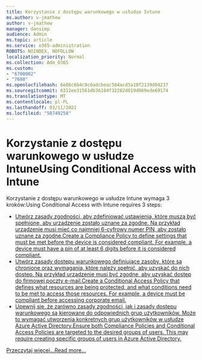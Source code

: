```yaml
---
title: Korzystanie z dostępu warunkowego w usłudze Intune
ms.author: v-jmathew
author: v-jmathew
manager: dansimp
audience: Admin
ms.topic: article
ms.service: o365-administration
ROBOTS: NOINDEX, NOFOLLOW
localization_priority: Normal
ms.collection: Adm_O365
ms.custom:
- "6700002"
- "7680"
ms.openlocfilehash: 6e86c6b4c9c6adcbeac504acd5a10f2139d04237
ms.sourcegitcommit: 6312ee31561db36104f32282d019d069ede69174
ms.translationtype: MT
ms.contentlocale: pl-PL
ms.lasthandoff: 03/11/2021
ms.locfileid: "50749258"
---
```

# <a name="using-conditional-access-with-intune"></a><span data-ttu-id="6d2f5-102">Korzystanie z dostępu warunkowego w usłudze Intune</span><span class="sxs-lookup"><span data-stu-id="6d2f5-102">Using Conditional Access with Intune</span></span>

<span data-ttu-id="6d2f5-103">Korzystanie z dostępu warunkowego w usłudze Intune wymaga 3 kroków:</span><span class="sxs-lookup"><span data-stu-id="6d2f5-103">Using Conditional Access with Intune requires 3 steps:</span></span>

- [<span data-ttu-id="6d2f5-104">Utwórz zasady zgodności, aby zdefiniować ustawienia, które muszą być spełnione, aby urządzenie zostało uznane za zgodne. Na przykład urządzenie musi mieć co najmniej 6-cyfrowy numer PIN, aby zostało uznane za zgodne.</span><span class="sxs-lookup"><span data-stu-id="6d2f5-104">Create a Compliance Policy to define settings that must be met before the device is considered compliant. For example, a device must have a pin of at least 6 digits before it is considered compliant.</span></span>](https://docs.microsoft.com/mem/intune/protect/create-compliance-policy)
- [<span data-ttu-id="6d2f5-105">Utwórz zasady dostępu warunkowego definiujące zasoby, które są chronione oraz wymagania, które należy spełnić, aby uzyskać do nich dostęp. Na przykład urządzenie musi być zgodne, aby uzyskać dostęp do firmowej poczty e-mail.</span><span class="sxs-lookup"><span data-stu-id="6d2f5-105">Create a Conditional Access Policy that defines what resources are being protected, and what conditions need to be met to access those resources. For example, a device must be compliant before accessing corporate email.</span></span>](https://docs.microsoft.com/mem/intune/protect/tutorial-protect-email-on-unmanaged-devices#create-conditional-access-policies)
- [<span data-ttu-id="6d2f5-106">Upewnij się, że zarówno zasady zgodności, jak i zasady dostępu warunkowego są kierowane do odpowiednich grup użytkowników. Może to wymagać utworzenia konkretnych grup użytkowników w usłudze Azure Active Directory.</span><span class="sxs-lookup"><span data-stu-id="6d2f5-106">Ensure both Compliance Policies and Conditional Access Policies are targeted to the desired groups of users. This may require creating specific groups of users in Azure Active Directory.</span></span>](https://docs.microsoft.com/troubleshoot/mem/intune/troubleshoot-conditional-access)

[<span data-ttu-id="6d2f5-107">Przeczytaj więcej...</span><span class="sxs-lookup"><span data-stu-id="6d2f5-107">Read more...</span></span>](https://docs.microsoft.com/mem/intune/protect/device-compliance-get-started)
